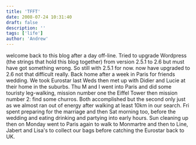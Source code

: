 ```yaml
---
title: 'TFFT'
date: 2008-07-24 10:31:40
draft: false
description: ''
tags: ['life']
author: 'Andrew'
---
```


welcome back to this blog after a day off-line. Tried to upgrade Wordpress (the strings that hold this blog together) from version 2.5.1 to 2.6 but must have got something wrong. So still with 2.5.1 for now.<update> now have upgraded to 2.6 not that difficult really.</update> Back home after a week in Paris for friends wedding. We took Eurostar last Weds then met up with Didier and Lucie at their home in the suburbs. Thu M and I went into Paris and did some touristy leg-walking, mission number one the Eiffel Tower then mission number 2: find some churros. Both accomplished but the second only just as we almost ran out of energy after walking at least 10km in our search. Fri spent preparing for the marriage and then Sat morning too, before the wedding and eating drinking and partying into early hours. Sun cleaning up then on Monday went to Paris again to walk to Monmartre and then to Line, Jabert and Lisa's to collect our bags before catching the Eurostar back to UK.
